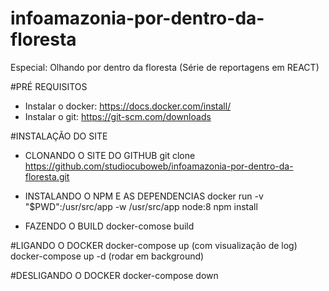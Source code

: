 # infoamazonia-por-dentro-da-floresta
Especial: Olhando por dentro da floresta (Série de reportagens em REACT)

#PRÉ REQUISITOS
- Instalar o docker: https://docs.docker.com/install/
- Instalar o git: https://git-scm.com/downloads

#INSTALAÇÃO DO SITE

- CLONANDO O SITE DO GITHUB
git clone https://github.com/studiocuboweb/infoamazonia-por-dentro-da-floresta.git

- INSTALANDO O NPM E AS DEPENDENCIAS
docker run -v "$PWD":/usr/src/app -w /usr/src/app node:8 npm install

- FAZENDO O BUILD
docker-comose build


#LIGANDO O DOCKER
docker-compose up (com visualização de log)
docker-compose up -d (rodar em background)

#DESLIGANDO O DOCKER
docker-compose down
